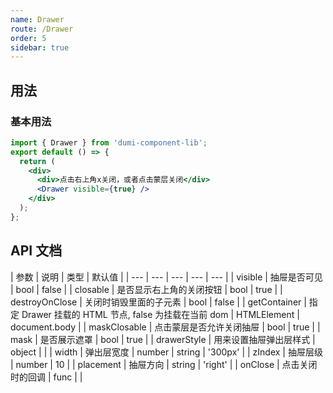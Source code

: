 ```yaml
---
name: Drawer
route: /Drawer
order: 5
sidebar: true
---
```


## 用法

### 基本用法

```jsx
import { Drawer } from 'dumi-component-lib';
export default () => {
  return (
    <div>
      <div>点击右上角x关闭，或者点击蒙层关闭</div>
      <Drawer visible={true} />
    </div>
  );
};
```

## API 文档

| 参数 | 说明 | 类型 | 默认值 |
| --- | --- | --- | --- | --- |
| visible | 抽屉是否可见 | bool | false |
| closable | 是否显示右上角的关闭按钮 | bool | true |
| destroyOnClose | 关闭时销毁里面的子元素 | bool | false |
| getContainer | 指定 Drawer 挂载的 HTML 节点, false 为挂载在当前 dom | HTMLElement | document.body |
| maskClosable | 点击蒙层是否允许关闭抽屉 | bool | true |
| mask | 是否展示遮罩 | bool | true |
| drawerStyle | 用来设置抽屉弹出层样式 | object |  |
| width | 弹出层宽度 | number | string | '300px' |
| zIndex | 抽屉层级 | number | 10 |
| placement | 抽屉方向 | string | 'right' |
| onClose | 点击关闭时的回调 | func |  |
